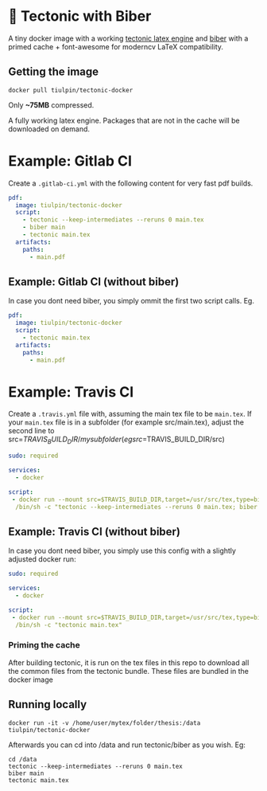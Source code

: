 # 🐳 Tectonic with Biber 
A tiny docker image with a working [tectonic latex
engine](https://tectonic-typesetting.github.io/en-US/index.html) and [biber](https://github.com/plk/biblatex) with a primed cache + font-awesome for moderncv LaTeX compatibility.


## Getting the image
```
docker pull tiulpin/tectonic-docker
```

Only **~75MB** compressed.

A fully working latex engine. Packages that are not in the cache will be
downloaded on demand.

# Example: Gitlab CI

Create a `.gitlab-ci.yml` with the following content for very fast
pdf builds.

```yaml
pdf:
  image: tiulpin/tectonic-docker
  script:
    - tectonic --keep-intermediates --reruns 0 main.tex
    - biber main
    - tectonic main.tex
  artifacts:
    paths:
      - main.pdf
```

## Example: Gitlab CI (without biber)
In case you dont need biber, you simply ommit the first two script calls. Eg.

```yaml
pdf:
  image: tiulpin/tectonic-docker
  script:
    - tectonic main.tex
  artifacts:
    paths:
      - main.pdf
```

# Example: Travis CI
Create a `.travis.yml` file with, assuming the main tex file to be `main.tex`.
If your `main.tex` file is in a subfolder (for example src/main.tex), adjust the second line to src=$TRAVIS_BUILD_DIR/mysubfolder (eg src=$TRAVIS_BUILD_DIR/src)

```yaml
sudo: required

services:
  - docker

script:
 - docker run --mount src=$TRAVIS_BUILD_DIR,target=/usr/src/tex,type=bind tiulpin/tectonic-docker
  /bin/sh -c "tectonic --keep-intermediates --reruns 0 main.tex; biber main; tectonic main.tex"
```

## Example: Travis CI (without biber)
In case you dont need biber, you simply use this config with a slightly adjusted docker run:
```yaml
sudo: required

services:
  - docker

script:
 - docker run --mount src=$TRAVIS_BUILD_DIR,target=/usr/src/tex,type=bind tiulpin/tectonic-docker
  /bin/sh -c "tectonic main.tex"
```

### Priming the cache

After building tectonic, it is run on the tex files in this repo to
download all the common files from the tectonic bundle. These files are bundled in the docker image

## Running locally

`docker run -it -v /home/user/mytex/folder/thesis:/data tiulpin/tectonic-docker`

Afterwards you can cd into /data and run tectonic/biber as you wish.
Eg:
```
cd /data
tectonic --keep-intermediates --reruns 0 main.tex
biber main
tectonic main.tex
```


